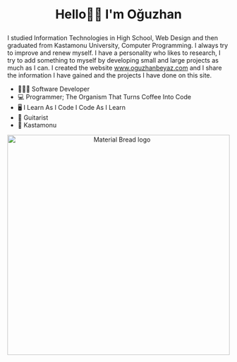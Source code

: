 <h1><p align="center">
Hello👋🏻 I'm Oğuzhan
</p></h1>

I studied Information Technologies in High School, Web Design and then graduated from Kastamonu University, Computer Programming. I always try to improve and renew myself. I have a personality who likes to research, I try to add something to myself by developing small and large projects as much as I can. I created the website www.oguzhanbeyaz.com and I share the information I have gained and the projects I have done on this site.

- 👨🏻‍💻 Software Developer
- 💻 Programmer; The Organism That Turns Coffee Into Code
- 🖥 I Learn As I Code I Code As I Learn
- 🎸 Guitarist
- 📌 Kastamonu

<p align="center">
<img width="100%" height="500" src="https://user-images.githubusercontent.com/56650405/197854497-9c769eb1-7acf-4efb-8843-56c39c77195d.gif" alt="Material Bread logo">
</p>

<!---
oguzhanbeyaz/oguzhanbeyaz is a ✨ special ✨ repository because its `README.md` (this file) appears on your GitHub profile.
You can click the Preview link to take a look at your changes.
--->
